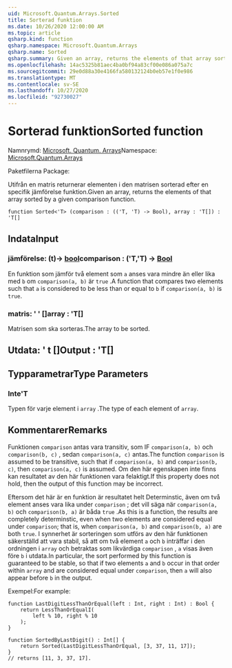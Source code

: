 ```yaml
---
uid: Microsoft.Quantum.Arrays.Sorted
title: Sorterad funktion
ms.date: 10/26/2020 12:00:00 AM
ms.topic: article
qsharp.kind: function
qsharp.namespace: Microsoft.Quantum.Arrays
qsharp.name: Sorted
qsharp.summary: Given an array, returns the elements of that array sorted by a given comparison function.
ms.openlocfilehash: 14ac5325b81aec4ba0bf94a83cf00e086a075a7c
ms.sourcegitcommit: 29e0d88a30e4166fa580132124b0eb57e1f0e986
ms.translationtype: MT
ms.contentlocale: sv-SE
ms.lasthandoff: 10/27/2020
ms.locfileid: "92730027"
---
```

# <a name="sorted-function"></a><span data-ttu-id="8ab03-102">Sorterad funktion</span><span class="sxs-lookup"><span data-stu-id="8ab03-102">Sorted function</span></span>

<span data-ttu-id="8ab03-103">Namnrymd: [Microsoft. Quantum. Arrays](xref:Microsoft.Quantum.Arrays)</span><span class="sxs-lookup"><span data-stu-id="8ab03-103">Namespace: [Microsoft.Quantum.Arrays](xref:Microsoft.Quantum.Arrays)</span></span>

<span data-ttu-id="8ab03-104">Paketfilerna [](https://nuget.org/packages/)</span><span class="sxs-lookup"><span data-stu-id="8ab03-104">Package: [](https://nuget.org/packages/)</span></span>


<span data-ttu-id="8ab03-105">Utifrån en matris returnerar elementen i den matrisen sorterad efter en specifik jämförelse funktion.</span><span class="sxs-lookup"><span data-stu-id="8ab03-105">Given an array, returns the elements of that array sorted by a given comparison function.</span></span>

```qsharp
function Sorted<'T> (comparison : (('T, 'T) -> Bool), array : 'T[]) : 'T[]
```


## <a name="input"></a><span data-ttu-id="8ab03-106">Indata</span><span class="sxs-lookup"><span data-stu-id="8ab03-106">Input</span></span>

### <a name="comparison--tt---bool"></a><span data-ttu-id="8ab03-107">jämförelse: (t)-> [bool](xref:microsoft.quantum.lang-ref.bool)</span><span class="sxs-lookup"><span data-stu-id="8ab03-107">comparison : ('T,'T) -> [Bool](xref:microsoft.quantum.lang-ref.bool)</span></span>

<span data-ttu-id="8ab03-108">En funktion som jämför två element som `a` anses vara mindre än eller lika med `b` om `comparison(a, b)` är `true` .</span><span class="sxs-lookup"><span data-stu-id="8ab03-108">A function that compares two elements such that `a` is considered to be less than or equal to `b` if `comparison(a, b)` is `true`.</span></span>


### <a name="array--t"></a><span data-ttu-id="8ab03-109">matris: ' ' []</span><span class="sxs-lookup"><span data-stu-id="8ab03-109">array : 'T[]</span></span>

<span data-ttu-id="8ab03-110">Matrisen som ska sorteras.</span><span class="sxs-lookup"><span data-stu-id="8ab03-110">The array to be sorted.</span></span>



## <a name="output--t"></a><span data-ttu-id="8ab03-111">Utdata: ' t []</span><span class="sxs-lookup"><span data-stu-id="8ab03-111">Output : 'T[]</span></span>



## <a name="type-parameters"></a><span data-ttu-id="8ab03-112">Typparametrar</span><span class="sxs-lookup"><span data-stu-id="8ab03-112">Type Parameters</span></span>

### <a name="t"></a><span data-ttu-id="8ab03-113">Inte</span><span class="sxs-lookup"><span data-stu-id="8ab03-113">'T</span></span>

<span data-ttu-id="8ab03-114">Typen för varje element i `array` .</span><span class="sxs-lookup"><span data-stu-id="8ab03-114">The type of each element of `array`.</span></span>

## <a name="remarks"></a><span data-ttu-id="8ab03-115">Kommentarer</span><span class="sxs-lookup"><span data-stu-id="8ab03-115">Remarks</span></span>

<span data-ttu-id="8ab03-116">Funktionen `comparison` antas vara transitiv, som IF `comparison(a, b)` och `comparison(b, c)` , sedan `comparison(a, c)` antas.</span><span class="sxs-lookup"><span data-stu-id="8ab03-116">The function `comparison` is assumed to be transitive, such that if `comparison(a, b)` and `comparison(b, c)`, then `comparison(a, c)` is assumed.</span></span> <span data-ttu-id="8ab03-117">Om den här egenskapen inte finns kan resultatet av den här funktionen vara felaktigt.</span><span class="sxs-lookup"><span data-stu-id="8ab03-117">If this property does not hold, then the output of this function may be incorrect.</span></span>

<span data-ttu-id="8ab03-118">Eftersom det här är en funktion är resultatet helt Determinstic, även om två element anses vara lika under `comparison` ; det vill säga när `comparison(a, b)` och `comparison(b, a)` är båda `true` .</span><span class="sxs-lookup"><span data-stu-id="8ab03-118">As this is a function, the results are completely determinstic, even when two elements are considered equal under `comparison`; that is, when `comparison(a, b)` and `comparison(b, a)` are both `true`.</span></span>
<span data-ttu-id="8ab03-119">I synnerhet är sorteringen som utförs av den här funktionen säkerställd att vara stabil, så att om två element `a` och `b` inträffar i den ordningen i `array` och betraktas som likvärdiga `comparison` , `a` visas även före `b` i utdata.</span><span class="sxs-lookup"><span data-stu-id="8ab03-119">In particular, the sort performed by this function is guaranteed to be stable, so that if two elements `a` and `b` occur in that order within `array` and are considered equal under `comparison`, then `a` will also appear before `b` in the output.</span></span>

<span data-ttu-id="8ab03-120">Exempel:</span><span class="sxs-lookup"><span data-stu-id="8ab03-120">For example:</span></span>

```Q#
function LastDigitLessThanOrEqual(left : Int, right : Int) : Bool {
    return LessThanOrEqualI(
        left % 10, right % 10
    );
}

function SortedByLastDigit() : Int[] {
    return Sorted(LastDigitLessThanOrEqual, [3, 37, 11, 17]);
}
// returns [11, 3, 37, 17].
```
